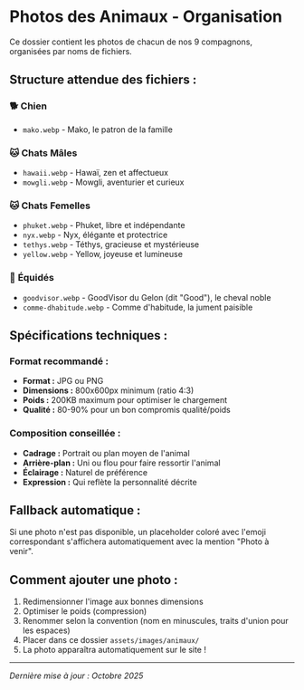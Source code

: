 # Photos des Animaux - Organisation

Ce dossier contient les photos de chacun de nos 9 compagnons, organisées par noms de fichiers.

## Structure attendue des fichiers :

### 🐕 **Chien**
- `mako.webp` - Mako, le patron de la famille

### 🐱 **Chats Mâles**
- `hawaii.webp` - Hawaï, zen et affectueux
- `mowgli.webp` - Mowgli, aventurier et curieux

### 🐱 **Chats Femelles**
- `phuket.webp` - Phuket, libre et indépendante
- `nyx.webp` - Nyx, élégante et protectrice
- `tethys.webp` - Téthys, gracieuse et mystérieuse
- `yellow.webp` - Yellow, joyeuse et lumineuse

### 🐎 **Équidés**
- `goodvisor.webp` - GoodVisor du Gelon (dit "Good"), le cheval noble
- `comme-dhabitude.webp` - Comme d'habitude, la jument paisible

## Spécifications techniques :

### **Format recommandé :**
- **Format :** JPG ou PNG
- **Dimensions :** 800x600px minimum (ratio 4:3)
- **Poids :** 200KB maximum pour optimiser le chargement
- **Qualité :** 80-90% pour un bon compromis qualité/poids

### **Composition conseillée :**
- **Cadrage :** Portrait ou plan moyen de l'animal
- **Arrière-plan :** Uni ou flou pour faire ressortir l'animal
- **Éclairage :** Naturel de préférence
- **Expression :** Qui reflète la personnalité décrite

## Fallback automatique :

Si une photo n'est pas disponible, un placeholder coloré avec l'emoji correspondant s'affichera automatiquement avec la mention "Photo à venir".

## Comment ajouter une photo :

1. Redimensionner l'image aux bonnes dimensions
2. Optimiser le poids (compression)
3. Renommer selon la convention (nom en minuscules, traits d'union pour les espaces)
4. Placer dans ce dossier `assets/images/animaux/`
5. La photo apparaîtra automatiquement sur le site !

---

*Dernière mise à jour : Octobre 2025*